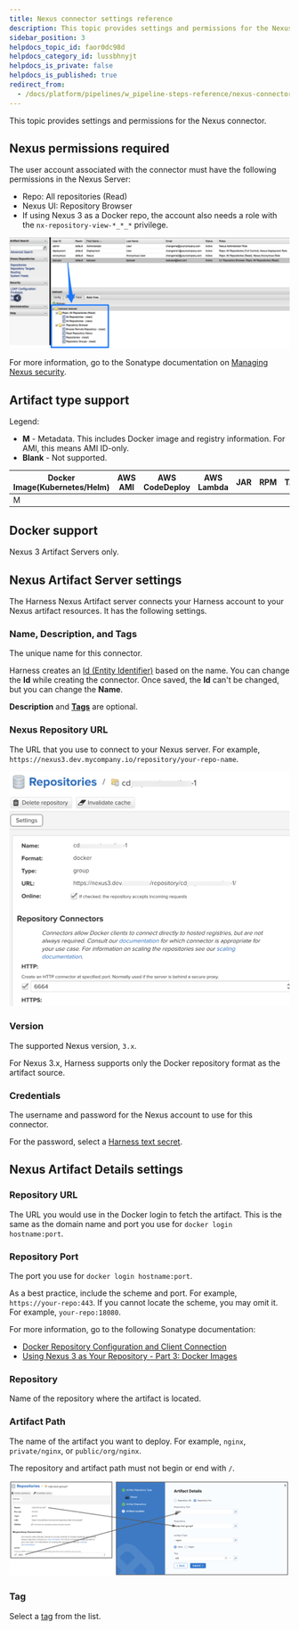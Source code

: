 ```yaml
---
title: Nexus connector settings reference
description: This topic provides settings and permissions for the Nexus connector.
sidebar_position: 3
helpdocs_topic_id: faor0dc98d
helpdocs_category_id: lussbhnyjt
helpdocs_is_private: false
helpdocs_is_published: true
redirect_from:
  - /docs/platform/pipelines/w_pipeline-steps-reference/nexus-connector-settings-reference
---
```


This topic provides settings and permissions for the Nexus connector.

## Nexus permissions required

The user account associated with the connector must have the following permissions in the Nexus Server:

* Repo: All repositories (Read)
* Nexus UI: Repository Browser
* If using Nexus 3 as a Docker repo, the account also needs a role with the `nx-repository-view-*_*_*` privilege.

![](../static/nexus-connector-settings-reference-05.png)

For more information, go to the Sonatype documentation on [Managing Nexus security](https://help.sonatype.com/display/NXRM2/Managing+Security).

## Artifact type support

Legend:

* **M** - Metadata. This includes Docker image and registry information. For AMI, this means AMI ID-only.
* **Blank** - Not supported.

| **Docker Image**(Kubernetes/Helm) | **AWS AMI** | **AWS CodeDeploy** | **AWS Lambda** | **JAR** | **RPM** | **TAR** | **WAR** | **ZIP** | **PCF** | **IIS** |
| --- | --- | --- | --- | --- | --- | --- | --- | --- | --- | --- |
| M |  |  |  |  |  |  |  |  |  | M |

## Docker support

Nexus 3 Artifact Servers only.

## Nexus Artifact Server settings

The Harness Nexus Artifact server connects your Harness account to your Nexus artifact resources. It has the following settings.

### Name, Description, and Tags

The unique name for this connector.

Harness creates an [Id (Entity Identifier)](../../references/entity-identifier-reference.md) based on the name. You can change the **Id** while creating the connector. Once saved, the **Id** can't be changed, but you can change the **Name**.

**Description** and [**Tags**](../../references/tags-reference.md) are optional.

### Nexus Repository URL

The URL that you use to connect to your Nexus server. For example, `https://nexus3.dev.mycompany.io/repository/your-repo-name`.

![](../static/nexus-repository.png)

### Version

The supported Nexus version, `3.x`.

For Nexus 3.x, Harness supports only the Docker repository format as the artifact source.

### Credentials

The username and password for the Nexus account to use for this connector.

For the password, select a [Harness text secret](/docs/platform/secrets/add-use-text-secrets).

## Nexus Artifact Details settings

### Repository URL

The URL you would use in the Docker login to fetch the artifact. This is the same as the domain name and port you use for `docker login hostname:port`.

### Repository Port

The port you use for `docker login hostname:port`.

As a best practice, include the scheme and port. For example, `https://your-repo:443`. If you cannot locate the scheme, you may omit it. For example, `your-repo:18080`.

For more information, go to the following Sonatype documentation:

* [Docker Repository Configuration and Client Connection](https://support.sonatype.com/hc/en-us/articles/115013153887-Docker-Repository-Configuration-and-Client-Connection)
* [Using Nexus 3 as Your Repository - Part 3: Docker Images](https://blog.sonatype.com/using-nexus-3-as-your-repository-part-3-docker-images)

### Repository

Name of the repository where the artifact is located.

### Artifact Path

The name of the artifact you want to deploy. For example, `nginx`, `private/nginx`, or `public/org/nginx`.

The repository and artifact path must not begin or end with `/`.

![](../static/nexus-connector-settings-reference-06.png)

### Tag

Select a [tag](../../references/tags-reference.md) from the list.

